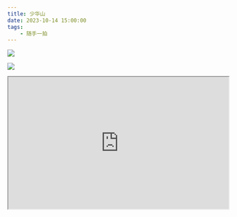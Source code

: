```yaml
---
title: 少华山
date: 2023-10-14 15:00:00
tags:
    - 随手一拍
---
```

![](/img/suishouyipai/2023-10-14/1.jpg)

![](/img/suishouyipai/2023-10-14/2.jpg)


<iframe height=300 width=500 src="https://file.notion.so/f/f/700cbd19-d504-4fea-bc4e-72991073446d/a6175253-7a65-4450-abd3-6361b6043b4b/%E5%90%A6%E5%90%A6%E6%AD%A3%E8%83%BD%E9%87%8F%EF%BC%88%E7%A6%BD%E5%85%BD%E8%B6%85%E4%BA%BA%E7%AC%AC%E4%B8%80%E5%AD%A3%EF%BC%89-_%E7%AC%AC%E4%B8%80%E9%9B%86_%E4%BA%95%E7%9B%96%E5%84%BF.mp4?table=block&id=18456974-02fe-80d4-8bbf-cce3385cf0f4&spaceId=700cbd19-d504-4fea-bc4e-72991073446d&expirationTimestamp=1737662400000&signature=0x0bVVjGjke-xIashyZcagOX6IlTOzCFk0CoKPwcWbM&downloadName=%E5%90%A6%E5%90%A6%E6%AD%A3%E8%83%BD%E9%87%8F%EF%BC%88%E7%A6%BD%E5%85%BD%E8%B6%85%E4%BA%BA%E7%AC%AC%E4%B8%80%E5%AD%A3%EF%BC%89-+%E7%AC%AC%E4%B8%80%E9%9B%86+%E4%BA%95%E7%9B%96%E5%84%BF.mp4">